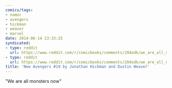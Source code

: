 ```yaml
---
comics/tags:
- namor
- avengers
- hickman
- weaver
- marvel
date: 2014-06-14 13:33:25
syndicated:
- type: reddit
  url: https://www.reddit.com/r/comicbooks/comments/284odk/we_are_all_monsters_now_did_anyone_else_really/
- type: reddit
  url: https://www.reddit.com/r/comicbooks/comments/284odk/we_are_all_monsters_now_did_anyone_else_really/ci7czpe/
title: 'New Avengers #19 by Jonathan Hickman and Dustin Weaver'
---
```


"We are all monsters now"